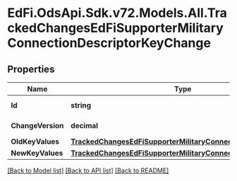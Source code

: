 # EdFi.OdsApi.Sdk.v72.Models.All.TrackedChangesEdFiSupporterMilitaryConnectionDescriptorKeyChange

## Properties

Name | Type | Description | Notes
------------ | ------------- | ------------- | -------------
**Id** | **string** | Resource identifier | [optional] 
**ChangeVersion** | **decimal** | Change version | [optional] 
**OldKeyValues** | [**TrackedChangesEdFiSupporterMilitaryConnectionDescriptorKey**](TrackedChangesEdFiSupporterMilitaryConnectionDescriptorKey.md) |  | [optional] 
**NewKeyValues** | [**TrackedChangesEdFiSupporterMilitaryConnectionDescriptorKey**](TrackedChangesEdFiSupporterMilitaryConnectionDescriptorKey.md) |  | [optional] 

[[Back to Model list]](../../README.md#documentation-for-models) [[Back to API list]](../../README.md#documentation-for-api-endpoints) [[Back to README]](../../README.md)

